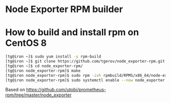 # Node Exporter RPM builder

# How to build and install rpm on CentOS 8
```bash
[tg@iron ~]$ sudo yum install -y rpm-build
[tg@iron ~]$ git clone https://github.com/tgerov/node_exporter-rpm.git
[tg@iron ~]$ cd node_exporter-rpm/
[tg@iron node_exporter-rpm]$ make
[tg@iron node_exporter-rpm]$ sudo rpm -ivh rpmbuild/RPMS/x86_64/node-exporter-1.0.1-2.el8.x86_64.rpm 
[tg@iron node_exporter-rpm]$ sudo systemctl enable --now node_exporter
````

Based on https://github.com/utobi/prometheus-rpm/tree/master/node_exporter

